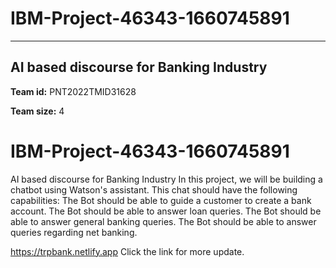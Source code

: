 # IBM-Project-46343-1660745891
<hr/>
<h2>AI based discourse for Banking Industry</h2>

<b>Team id:</b> PNT2022TMID31628

<b>Team size:</b> 4

# IBM-Project-46343-1660745891
AI based discourse for Banking Industry
In this project, we will be building a chatbot using Watson's assistant. This chat should have the following capabilities:
The Bot should be able to guide a customer to create a bank account.
The Bot should be able to answer loan queries.
The Bot should be able to answer general banking queries.
The Bot should be able to answer queries regarding net banking.


https://trpbank.netlify.app
Click the link for more update.
